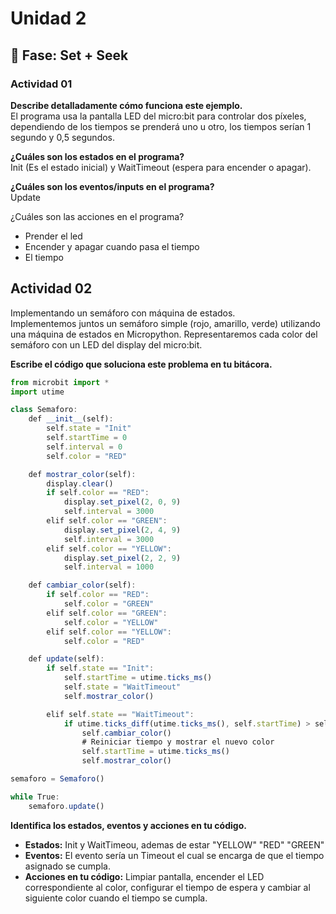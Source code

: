 # Unidad 2

## 🔎 Fase: Set + Seek

### Actividad 01
**Describe detalladamente cómo funciona este ejemplo.**  
El programa usa la pantalla LED del micro:bit para controlar dos píxeles, dependiendo de los tiempos se prenderá uno u otro, los tiempos serían 1 segundo y 0,5 segundos.   

**¿Cuáles son los estados en el programa?**  
Init (Es el estado inicial) y WaitTimeout (espera para encender o apagar).  

**¿Cuáles son los eventos/inputs en el programa?**  
Update  

¿Cuáles son las acciones en el programa?  
* Prender el led  
* Encender y apagar cuando pasa el tiempo
* El tiempo
 
## Actividad 02
Implementando un semáforo con máquina de estados.  
Implementemos juntos un semáforo simple (rojo, amarillo, verde) utilizando una máquina de estados en Micropython. Representaremos cada color del semáforo con un LED del display del micro:bit.  

**Escribe el código que soluciona este problema en tu bitácora.**
``` js
from microbit import *
import utime

class Semaforo:
    def __init__(self):
        self.state = "Init"
        self.startTime = 0
        self.interval = 0
        self.color = "RED"  

    def mostrar_color(self):
        display.clear()
        if self.color == "RED":
            display.set_pixel(2, 0, 9)
            self.interval = 3000
        elif self.color == "GREEN":
            display.set_pixel(2, 4, 9)
            self.interval = 3000
        elif self.color == "YELLOW":
            display.set_pixel(2, 2, 9)
            self.interval = 1000

    def cambiar_color(self):
        if self.color == "RED":
            self.color = "GREEN"
        elif self.color == "GREEN":
            self.color = "YELLOW"
        elif self.color == "YELLOW":
            self.color = "RED"

    def update(self):
        if self.state == "Init":
            self.startTime = utime.ticks_ms()
            self.state = "WaitTimeout"
            self.mostrar_color()

        elif self.state == "WaitTimeout":
            if utime.ticks_diff(utime.ticks_ms(), self.startTime) > self.interval:
                self.cambiar_color()
                # Reiniciar tiempo y mostrar el nuevo color
                self.startTime = utime.ticks_ms()
                self.mostrar_color()

semaforo = Semaforo()

while True:
    semaforo.update()
```

**Identifica los estados, eventos y acciones en tu código.**  
* **Estados:** Init y WaitTimeou, ademas de estar "YELLOW" "RED" "GREEN"  
* **Eventos:** El evento sería un Timeout el cual se encarga de que el tiempo asignado se cumpla.  
* **Acciones en tu código:** Limpiar pantalla, encender el LED correspondiente al color, configurar el tiempo de espera y cambiar al siguiente color cuando el tiempo se cumpla.  

